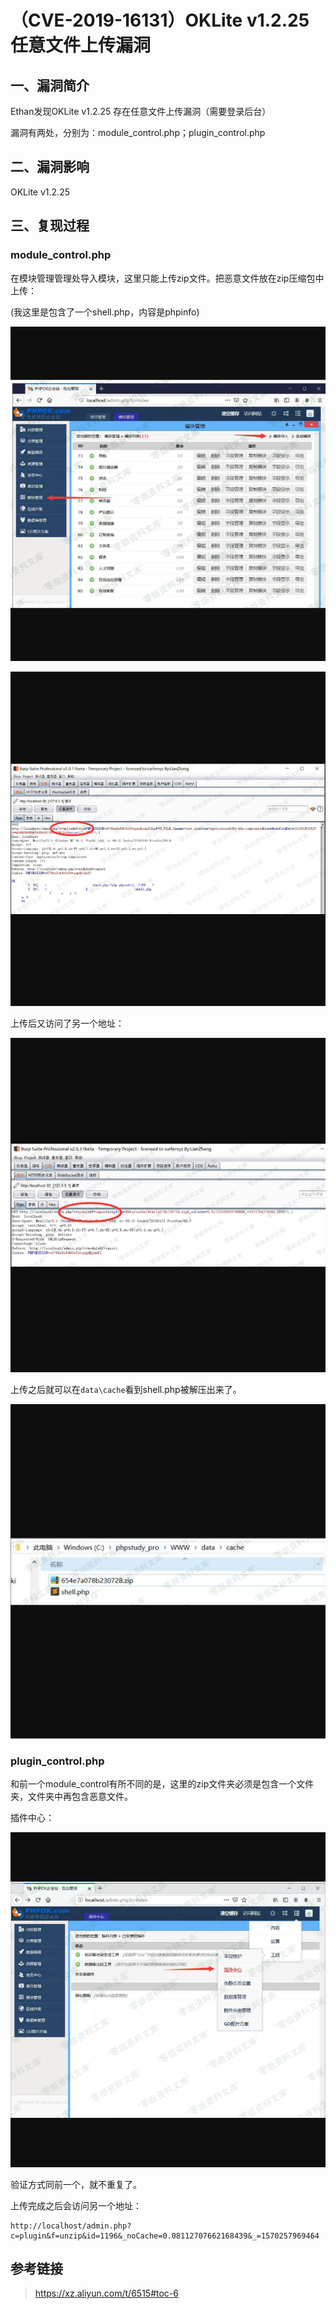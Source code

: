（CVE-2019-16131）OKLite v1.2.25 任意文件上传漏洞
=================================================

一、漏洞简介
------------

Ethan发现OKLite v1.2.25 存在任意文件上传漏洞（需要登录后台）

漏洞有两处，分别为：module\_control.php；plugin\_control.php

二、漏洞影响
------------

OKLite v1.2.25

三、复现过程
------------

### module\_control.php

在模块管理管理处导入模块，这里只能上传zip文件。把恶意文件放在zip压缩包中上传：

(我这里是包含了一个shell.php，内容是phpinfo)

![](resource/(CVE-2019-16131)OKLitev1.2.25任意文件上传漏洞/media/rId25.png)

![](resource/(CVE-2019-16131)OKLitev1.2.25任意文件上传漏洞/media/rId26.png)

上传后又访问了另一个地址：

![](resource/(CVE-2019-16131)OKLitev1.2.25任意文件上传漏洞/media/rId27.png)

上传之后就可以在`data\cache`看到shell.php被解压出来了。

![](resource/(CVE-2019-16131)OKLitev1.2.25任意文件上传漏洞/media/rId28.png)

### plugin\_control.php

和前一个module\_control有所不同的是，这里的zip文件夹必须是包含一个文件夹，文件夹中再包含恶意文件。

插件中心：

![](resource/(CVE-2019-16131)OKLitev1.2.25任意文件上传漏洞/media/rId30.png)

验证方式同前一个，就不重复了。

上传完成之后会访问另一个地址：

    http://localhost/admin.php?c=plugin&f=unzip&id=1196&_noCache=0.08112707662168439&_=1570257969464

参考链接
--------

> <https://xz.aliyun.com/t/6515#toc-6>
